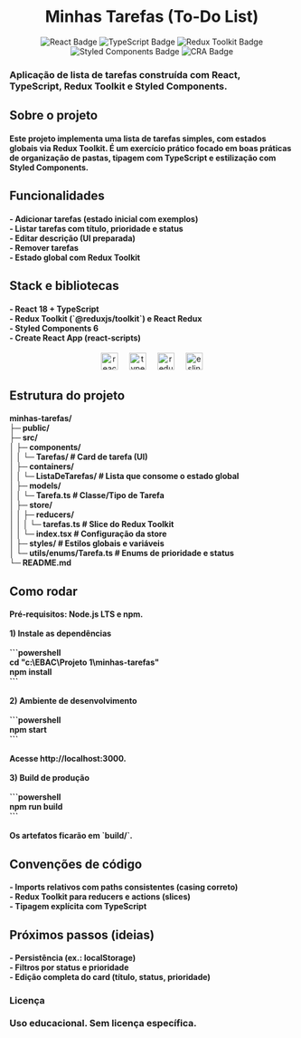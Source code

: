 
<h1 align="center">Minhas Tarefas (To‑Do List)</h1>

<p align="center">
  <img src="https://img.shields.io/badge/React-18-61DAFB?logo=react&logoColor=white" alt="React Badge"/>
  <img src="https://img.shields.io/badge/TypeScript-5-3178C6?logo=typescript&logoColor=white" alt="TypeScript Badge"/>
  <img src="https://img.shields.io/badge/Redux%20Toolkit-1-764ABC?logo=redux&logoColor=white" alt="Redux Toolkit Badge"/>
  <img src="https://img.shields.io/badge/Styled--Components-6-DB7093?logo=styledcomponents&logoColor=white" alt="Styled Components Badge"/>
  <img src="https://img.shields.io/badge/Create%20React%20App-5-09D3AC?logo=createreactapp&logoColor=white" alt="CRA Badge"/>
</p>

<h3 align="left">Aplicação de lista de tarefas construída com React, TypeScript, Redux Toolkit e Styled Components.</h3>

###

<h2 align="left">Sobre o projeto</h2>



<h4 align="left">Este projeto implementa uma lista de tarefas simples, com estados globais via Redux Toolkit. É um exercício prático focado em boas práticas de organização de pastas, tipagem com TypeScript e estilização com Styled Components.</h4>

###

<h2 align="left">Funcionalidades</h2>



<h4 align="left">- Adicionar tarefas (estado inicial com exemplos)<br>- Listar tarefas com título, prioridade e status<br>- Editar descrição (UI preparada)<br>- Remover tarefas<br>- Estado global com Redux Toolkit</h4>

###

<h2 align="left">Stack e bibliotecas</h2>



<h4 align="left">- React 18 + TypeScript<br>- Redux Toolkit (`@reduxjs/toolkit`) e React Redux<br>- Styled Components 6<br>- Create React App (react-scripts)</h4>


<div align="center">
  <img src="https://cdn.jsdelivr.net/gh/devicons/devicon/icons/react/react-original.svg" height="30" alt="react logo"  />
  <img width="12" />
  <img src="https://cdn.jsdelivr.net/gh/devicons/devicon/icons/typescript/typescript-original.svg" height="30" alt="typescript logo"  />
  <img width="12" />
  <img src="https://cdn.jsdelivr.net/gh/devicons/devicon/icons/redux/redux-original.svg" height="30" alt="redux logo"  />
  <img width="12" />
  <img src="https://cdn.jsdelivr.net/gh/devicons/devicon/icons/eslint/eslint-original.svg" height="30" alt="eslint logo"  />
</div>

###

<h2 align="left">Estrutura do projeto</h2>



<h4 align="left">minhas-tarefas/<br>├─ public/<br>├─ src/<br>│  ├─ components/<br>│  │  └─ Tarefas/           # Card de tarefa (UI)<br>│  ├─ containers/<br>│  │  └─ ListaDeTarefas/    # Lista que consome o estado global<br>│  ├─ models/<br>│  │  └─ Tarefa.ts          # Classe/Tipo de Tarefa<br>│  ├─ store/<br>│  │  ├─ reducers/<br>│  │  │  └─ tarefas.ts      # Slice do Redux Toolkit<br>│  │  └─ index.tsx          # Configuração da store<br>│  ├─ styles/               # Estilos globais e variáveis<br>│  └─ utils/enums/Tarefa.ts # Enums de prioridade e status<br>└─ README.md</h4>

###

<h2 align="left">Como rodar</h2>



<h4 align="left">Pré‑requisitos: Node.js LTS e npm.<br><br>1) Instale as dependências<br><br>```powershell<br>cd "c:\EBAC\Projeto 1\minhas-tarefas"<br>npm install<br>```<br><br>2) Ambiente de desenvolvimento<br><br>```powershell<br>npm start<br>```<br><br>Acesse http://localhost:3000.<br><br>3) Build de produção<br><br>```powershell<br>npm run build<br>```<br><br>Os artefatos ficarão em `build/`.</h4>

###

<h2 align="left">Convenções de código</h2>



<h4 align="left">- Imports relativos com paths consistentes (casing correto)<br>- Redux Toolkit para reducers e actions (slices)<br>- Tipagem explícita com TypeScript</h4>

###

<h2 align="left">Próximos passos (ideias)</h2>



<h4 align="left">- Persistência (ex.: localStorage)<br>- Filtros por status e prioridade<br>- Edição completa do card (título, status, prioridade)</h4>

###

<h3 align="left">Licença<br><br>Uso educacional. Sem licença específica.</h3>

###
